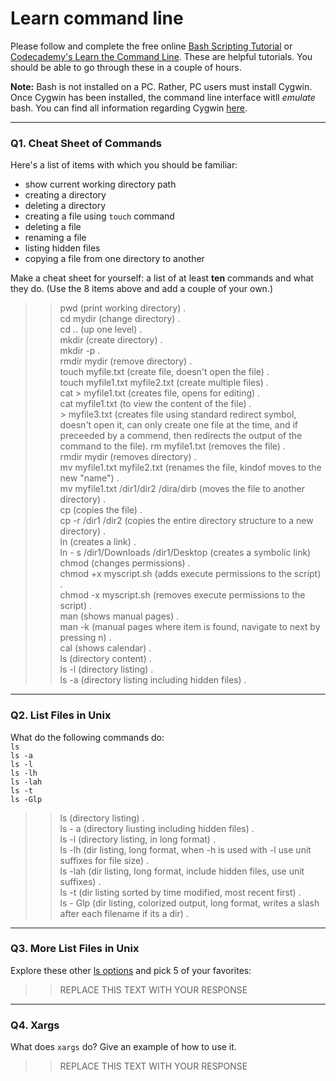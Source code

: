 # Learn command line

Please follow and complete the free online [Bash Scripting Tutorial](https://ryanstutorials.net/bash-scripting-tutorial/) or [Codecademy's Learn the Command Line](https://www.codecademy.com/learn/learn-the-command-line). These are helpful tutorials. You should be able to go through these in a couple of hours.

**Note:** Bash is not installed on a PC. Rather, PC users must install Cygwin. Once Cygwin has been installed, the command line interface witll _emulate_ bash. You can find all information regarding Cygwin [here](https://www.cygwin.com/).

---

### Q1.  Cheat Sheet of Commands  

Here's a list of items with which you should be familiar:  
* show current working directory path
* creating a directory
* deleting a directory
* creating a file using `touch` command
* deleting a file
* renaming a file
* listing hidden files
* copying a file from one directory to another

Make a cheat sheet for yourself: a list of at least **ten** commands and what they do.  (Use the 8 items above and add a couple of your own.)  

> > pwd   (print working directory) .   
    cd mydir (change directory) .    
    cd .. (up one level) .   
    mkdir (create directory) .   
    mkdir -p .   
    rmdir mydir (remove directory) .   
    touch myfile.txt (create file, doesn't open the file) .   
    touch myfile1.txt myfile2.txt (create multiple files) .   
    cat > myfile1.txt (creates file, opens for editing) .   
    cat myfile1.txt (to view the content of the file) .   
    > myfile3.txt (creates file using standard redirect symbol,  doesn't open it, can only create one file at the time, and         if preceeded by a commend, then redirects the output of the command to the file).
    rm myfile1.txt (removes the file) .   
    rmdir mydir (removes directory) .   
    mv myfile1.txt myfile2.txt (renames the file, kindof moves to the new "name") .   
    mv myfile1.txt /dir1/dir2 /dira/dirb (moves the file to another directory) .   
    cp (copies the file) .   
    cp -r /dir1 /dir2 (copies the entire directory structure to a new directory) .   
    ln (creates a link) .   
    ln - s /dir1/Downloads /dir1/Desktop (creates a symbolic link)    
    chmod (changes permissions) .   
    chmod +x myscript.sh (adds execute permissions to the script) .   
    chmod -x myscript.sh (removes execute permissions to the script) .   
    man <command> (shows manual pages) .   
    man -k <item> (manual pages where item is found, navigate to next by pressing n) .   
    cal (shows calendar) .   
    ls (directory content) .   
    ls -l (directory listing) .   
    ls -a (directory listing including hidden files) .   
    
 

---

### Q2.  List Files in Unix   

What do the following commands do:  
`ls`  
`ls -a`  
`ls -l`  
`ls -lh`  
`ls -lah`  
`ls -t`  
`ls -Glp`  

> > ls (directory listing) .   
ls - a (directory liusting including hidden files) .   
ls -l (directory listing, in long format) .   
ls -lh (dir listing, long format, when -h is used with -l use unit suffixes for file size) .   
ls -lah (dir listing, long format, include hidden files, use unit suffixes) .   
ls -t (dir listing sorted by time modified, most recent first) .   
ls - Glp (dir listing, colorized output, long format, writes a slash after each filename if its a dir) .   


---

### Q3.  More List Files in Unix  

Explore these other [ls options](http://www.techonthenet.com/unix/basic/ls.php) and pick 5 of your favorites:

> > REPLACE THIS TEXT WITH YOUR RESPONSE

---

### Q4.  Xargs   

What does `xargs` do? Give an example of how to use it.

> > REPLACE THIS TEXT WITH YOUR RESPONSE

 

